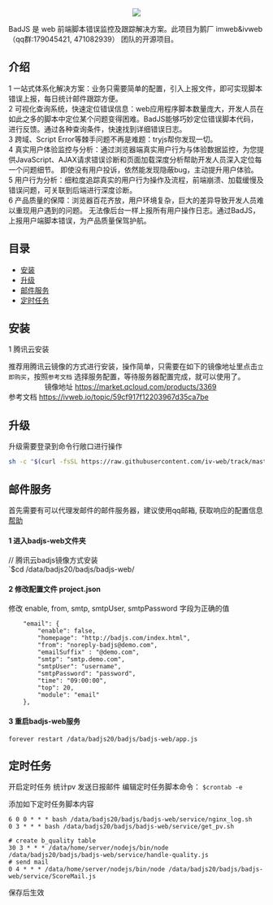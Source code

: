 
<div align=center>  <img src="assets/badjs_logo.png" /></div> 


BadJS 是 web 前端脚本错误监控及跟踪解决方案。此项目为鹅厂 imweb&ivweb（qq群:179045421, 471082939） 团队的开源项目。  


## 介绍      
1 一站式体系化解决方案：业务只需要简单的配置，引入上报文件，即可实现脚本错误上报，每日统计邮件跟踪方便。       
2 可视化查询系统，快速定位错误信息：web应用程序脚本数量庞大，开发人员在如此之多的脚本中定位某个问题变得困难。BadJS能够巧妙定位错误脚本代码，进行反馈。通过各种查询条件，快速找到详细错误日志。          
3 跨域、Script Error等棘手问题不再是难题：tryjs帮你发现一切。          
4 真实用户体验监控与分析：通过浏览器端真实用户行为与体验数据监控，为您提供JavaScript、AJAX请求错误诊断和页面加载深度分析帮助开发人员深入定位每一个问题细节。  即使没有用户投诉，依然能发现隐蔽bug，主动提升用户体验。             
5 用户行为分析：细粒度追踪真实的用户行为操作及流程，前端崩溃、加载缓慢及错误问题，可关联到后端进行深度诊断。         
6 产品质量的保障：浏览器百花齐放，用户环境复杂，巨大的差异导致开发人员难以重现用户遇到的问题。 无法像后台一样上报所有用户操作日志。通过BadJS，上报用户端脚本错误，为产品质量保驾护航。

## 目录
* [安装](#安装)          
* [升级](#升级)                  
* [邮件服务](#邮件服务)                 
* [定时任务](#定时任务)                 


## 安装

1 腾讯云安装             

推荐用腾讯云镜像的方式进行安装，操作简单，只需要在如下的镜像地址里点击`立即购买`，按照`参考文档` 选择服务配置，等待服务器配置完成，就可以使用了。                           
镜像地址 https://market.qcloud.com/products/3369           
参考文档 https://ivweb.io/topic/59cf917f12203967d35ca7be          


## 升级
升级需要登录到命令行敞口进行操作      
```bash
sh -c "$(curl -fsSL https://raw.githubusercontent.com/iv-web/track/master/upgrade/upgrade.sh?v=1)"
```

## 邮件服务
首先需要有可以代理发邮件的邮件服务器，建议使用qq邮箱, 获取响应的配置信息 [帮助](http://service.mail.qq.com/cgi-bin/help?subtype=1&&no=166&&id=28)

#### 1 进入badjs-web文件夹 
 // 腾讯云badjs镜像方式安装         
`$cd /data/badjs20/badjs/badjs-web/

#### 2 修改配置文件 project.json
修改 enable, from, smtp, smtpUser, smtpPassword 字段为正确的值
```
    "email": {
        "enable": false,
        "homepage": "http://badjs.com/index.html",
        "from": "noreply-badjs@demo.com",
        "emailSuffix" : "@demo.com",
        "smtp": "smtp.demo.com",
        "smtpUser": "username",
        "smtpPassword": "password",
        "time": "09:00:00",
        "top": 20,
        "module": "email"
    },

```
#### 3 重启badjs-web服务
`forever restart /data/badjs20/badjs/badjs-web/app.js`


## 定时任务
开启定时任务 统计pv 发送日报邮件
编辑定时任务脚本命令：
`$crontab -e `

添加如下定时任务脚本内容

```
6 0 0 * * * bash /data/badjs20/badjs/badjs-web/service/nginx_log.sh
0 3 * * * bash /data/badjs20/badjs/badjs-web/service/get_pv.sh

# create b_quality table
30 3 * * * /data/home/server/nodejs/bin/node /data/badjs20/badjs/badjs-web/service/handle-quality.js
# send mail
0 4 * * * /data/home/server/nodejs/bin/node /data/badjs20/badjs/badjs-web/service/ScoreMail.js
```

保存后生效



